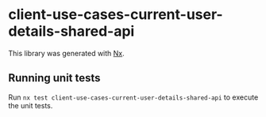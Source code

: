 # client-use-cases-current-user-details-shared-api

This library was generated with [Nx](https://nx.dev).

## Running unit tests

Run `nx test client-use-cases-current-user-details-shared-api` to execute the unit tests.
